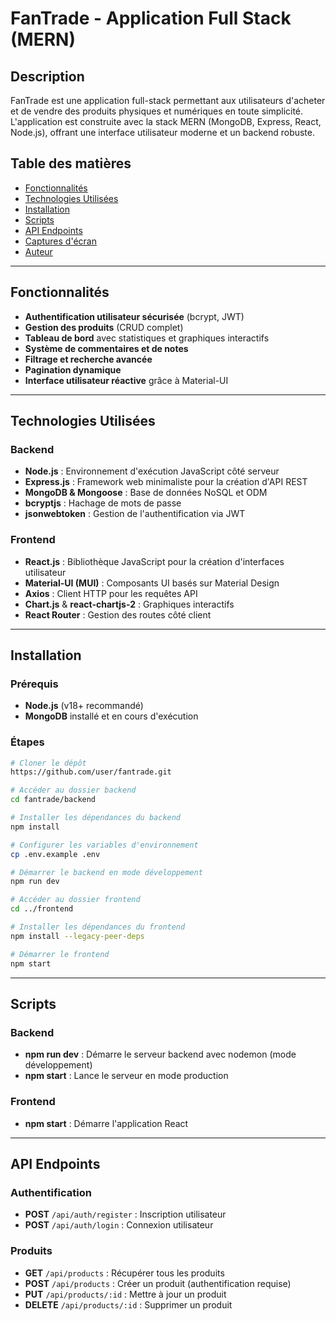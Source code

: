 # FanTrade - Application Full Stack (MERN)

## Description
FanTrade est une application full-stack permettant aux utilisateurs d'acheter et de vendre des produits physiques et numériques en toute simplicité. L'application est construite avec la stack MERN (MongoDB, Express, React, Node.js), offrant une interface utilisateur moderne et un backend robuste.

## Table des matières
- [Fonctionnalités](#fonctionnalités)
- [Technologies Utilisées](#technologies-utilisées)
- [Installation](#installation)
- [Scripts](#scripts)
- [API Endpoints](#api-endpoints)
- [Captures d'écran](#captures-décran)
- [Auteur](#auteur)

---

## Fonctionnalités
- **Authentification utilisateur sécurisée** (bcrypt, JWT)
- **Gestion des produits** (CRUD complet)
- **Tableau de bord** avec statistiques et graphiques interactifs
- **Système de commentaires et de notes**
- **Filtrage et recherche avancée**
- **Pagination dynamique**
- **Interface utilisateur réactive** grâce à Material-UI

---

## Technologies Utilisées
### Backend
- **Node.js** : Environnement d'exécution JavaScript côté serveur
- **Express.js** : Framework web minimaliste pour la création d'API REST
- **MongoDB & Mongoose** : Base de données NoSQL et ODM
- **bcryptjs** : Hachage de mots de passe
- **jsonwebtoken** : Gestion de l'authentification via JWT

### Frontend
- **React.js** : Bibliothèque JavaScript pour la création d'interfaces utilisateur
- **Material-UI (MUI)** : Composants UI basés sur Material Design
- **Axios** : Client HTTP pour les requêtes API
- **Chart.js** & **react-chartjs-2** : Graphiques interactifs
- **React Router** : Gestion des routes côté client

---

## Installation
### Prérequis
- **Node.js** (v18+ recommandé)
- **MongoDB** installé et en cours d'exécution

### Étapes
```bash
# Cloner le dépôt
https://github.com/user/fantrade.git

# Accéder au dossier backend
cd fantrade/backend

# Installer les dépendances du backend
npm install

# Configurer les variables d'environnement
cp .env.example .env

# Démarrer le backend en mode développement
npm run dev

# Accéder au dossier frontend
cd ../frontend

# Installer les dépendances du frontend
npm install --legacy-peer-deps

# Démarrer le frontend
npm start
```

---

## Scripts
### Backend
- **npm run dev** : Démarre le serveur backend avec nodemon (mode développement)
- **npm start** : Lance le serveur en mode production

### Frontend
- **npm start** : Démarre l'application React

---

## API Endpoints
### Authentification
- **POST** `/api/auth/register` : Inscription utilisateur
- **POST** `/api/auth/login` : Connexion utilisateur

### Produits
- **GET** `/api/products` : Récupérer tous les produits
- **POST** `/api/products` : Créer un produit (authentification requise)
- **PUT** `/api/products/:id` : Mettre à jour un produit
- **DELETE** `/api/products/:id` : Supprimer un produit

